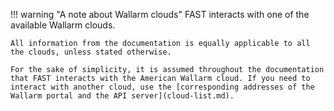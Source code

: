 !!! warning "A note about Wallarm clouds"
    FAST interacts with one of the available Wallarm clouds.
    
    All information from the documentation is equally applicable to all the clouds, unless stated otherwise.
    
    For the sake of simplicity, it is assumed throughout the documentation that FAST interacts with the American Wallarm cloud. If you need to interact with another cloud, use the [corresponding addresses of the Wallarm portal and the API server](cloud-list.md).